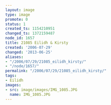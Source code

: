 ```yaml
---
layout: image
type: image
promote: 0
status: 1
created_ts: 1154210951
changed_ts: 1372159487
node_id: 1657
title: 21085 Eilidh & Kirsty
created: '2006-07-29'
changed: '2013-06-25'
aliases:
- "/2006/07/29/21085_eilidh_kirsty/"
- "/node/1657/"
permalink: "/2006/07/29/21085_eilidh_kirsty/"
tags:
- Eilidh
images:
- src: image/images/IMG_1085.JPG
  name: IMG_1085.JPG
---
```


